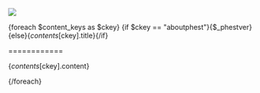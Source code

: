 <img src="https://raw.github.com/chatwork/Phest/master/docs/image/common/logo/logo_phest_white.png"/>

{foreach $content_keys as $ckey}
{if $ckey == "aboutphest"}{$_phestver}{else}{$contents[$ckey].title}{/if}

============

{$contents[$ckey].content}

{/foreach}
